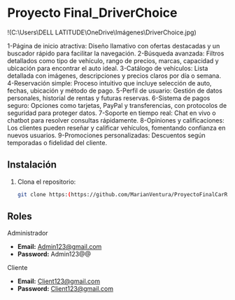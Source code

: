 # Proyecto Final_DriverChoice

!(C:\Users\DELL LATITUDE\OneDrive\Imágenes\DriverChoice.jpg)

1-Página de inicio atractiva: Diseño llamativo con ofertas destacadas y un buscador rápido para facilitar la navegación.
2-Búsqueda avanzada: Filtros detallados como tipo de vehículo, rango de precios, marcas, capacidad y ubicación para encontrar el auto ideal.
3-Catálogo de vehículos: Lista detallada con imágenes, descripciones y precios claros por día o semana.
4-Reservación simple: Proceso intuitivo que incluye selección de auto, fechas, ubicación y método de pago.
5-Perfil de usuario: Gestión de datos personales, historial de rentas y futuras reservas.
6-Sistema de pagos seguro: Opciones como tarjetas, PayPal y transferencias, con protocolos de seguridad para proteger datos.
7-Soporte en tiempo real: Chat en vivo o chatbot para resolver consultas rápidamente.
8-Opiniones y calificaciones: Los clientes pueden reseñar y calificar vehículos, fomentando confianza en nuevos usuarios.
9-Promociones personalizadas: Descuentos según temporadas o fidelidad del cliente.

## Instalación

1. Clona el repositorio:
   ```bash
   git clone https:(https://github.com/MarianVentura/ProyectoFinalCarRental.git)
   
## Roles
   Administrador 
 - **Email:** Admin123@gmail.com
 - **Password:** Admin123@@

Cliente
- **Email:** Client123@gmail.com
- **Password:** Client123@gmail.com
